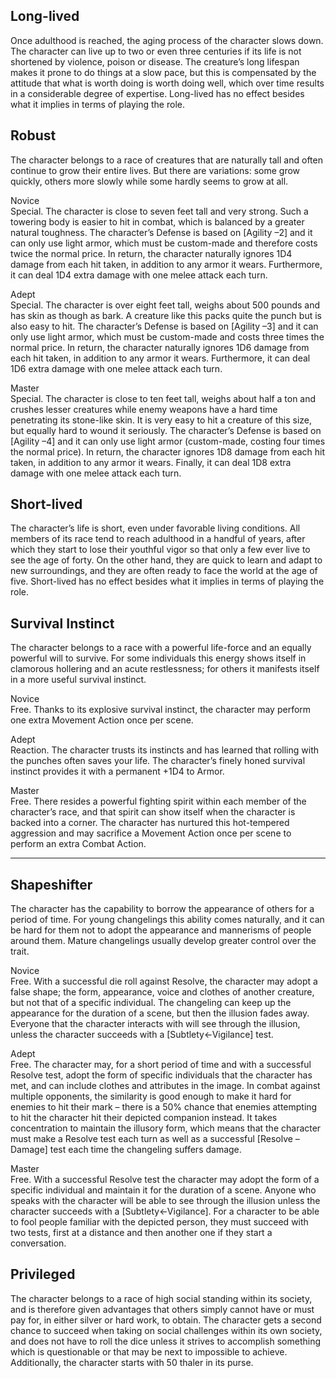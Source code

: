 ## Long-lived
Once adulthood is reached, the aging process of the character slows down. The character can live up to two or even three centuries if its life is not shortened by violence, poison or disease. The creature’s long lifespan makes it prone to do things at a slow pace, but this is compensated by the attitude that what is worth doing is worth doing well, which over time results in a considerable degree of expertise. Long-lived has no effect besides what it implies in terms of playing the role.

## Robust
The character belongs to a race of creatures that are naturally tall and often continue to grow their entire lives. But there are variations: some grow quickly, others more slowly while some hardly seems to grow at all.

Novice<br>Special. The character is close to seven feet tall and very strong. Such a towering body is easier to hit in combat, which is balanced by a greater natural toughness. The character’s Defense is based on \[Agility –2\] and it can only use light armor, which must be custom-made and therefore costs twice the normal price. In return, the character naturally ignores 1D4 damage from each hit taken, in addition to any armor it wears. Furthermore, it can deal 1D4 extra damage with one melee attack each turn.

Adept<br>Special. The character is over eight feet tall, weighs about 500 pounds and has skin as though as bark. A creature like this packs quite the punch but is also easy to hit. The character’s Defense is based on \[Agility –3\] and it can only use light armor, which must be custom-made and costs three times the normal price. In return, the character naturally ignores 1D6 damage from each hit taken, in addition to any armor it wears. Furthermore, it can deal 1D6 extra damage with one melee attack each turn.

Master<br>Special. The character is close to ten feet tall, weighs about half a ton and crushes lesser creatures while enemy weapons have a hard time penetrating its stone-like skin. It is very easy to hit a creature of this size, but equally hard to wound it seriously. The character’s Defense is based on \[Agility –4\] and it can only use light armor (custom-made, costing four times the normal price). In return, the character ignores 1D8 damage from each hit taken, in addition to any armor it wears. Finally, it can deal 1D8 extra damage with one melee attack each turn.

## Short-lived
The character’s life is short, even under favorable living conditions. All members of its race tend to reach adulthood in a handful of years, after which they start to lose their youthful vigor so that only a few ever live to see the age of forty. On the other hand, they are quick to learn and adapt to new surroundings, and they are often ready to face the world at the age of five. Short-lived has no effect besides what it implies in terms of playing the role.

## Survival Instinct
The character belongs to a race with a powerful life-force and an equally powerful will to survive. For some individuals this energy shows itself in clamorous hollering and an acute restlessness; for others it manifests itself in a more useful survival instinct.

Novice<br>Free. Thanks to its explosive survival instinct, the character may perform one extra Movement Action once per scene.

Adept<br>Reaction. The character trusts its instincts and has learned that rolling with the punches often saves your life. The character’s finely honed survival instinct provides it with a permanent +1D4 to Armor.

Master<br>Free. There resides a powerful fighting spirit within each member of the character’s race, and that spirit can show itself when the character is backed into a corner. The character has nurtured this hot-tempered aggression and may sacrifice a Movement Action once per scene to perform an extra Combat Action.

---

## Shapeshifter
The character has the capability to borrow the appearance of others for a period of time. For young changelings this ability comes naturally, and it can be hard for them not to adopt the appearance and mannerisms of people around them. Mature changelings usually develop greater control over the trait.

Novice<br>Free. With a successful die roll against Resolve, the character may adopt a false shape; the form, appearance, voice and clothes of another creature, but not that of a specific individual. The changeling can keep up the appearance for the duration of a scene, but then the illusion fades away. Everyone that the character interacts with will see through the illusion, unless the character succeeds with a \[Subtlety←Vigilance\] test.

Adept<br>Free. The character may, for a short period of time and with a successful Resolve test, adopt the form of specific individuals that the character has met, and can include clothes and attributes in the image. In combat against multiple opponents, the similarity is good enough to make it hard for enemies to hit their mark – there is a 50% chance that enemies attempting to hit the character hit their depicted companion instead. It takes concentration to maintain the illusory form, which means that the character must make a Resolve test each turn as well as a successful \[Resolve –Damage\] test each time the changeling suffers damage.

Master<br>Free. With a successful Resolve test the character may adopt the form of a specific individual and maintain it for the duration of a scene. Anyone who speaks with the character will be able to see through the illusion unless the character succeeds with a \[Subtlety←Vigilance\]. For a character to be able to fool people familiar with the depicted person, they must succeed with two tests, first at a distance and then another one if they start a conversation.

## Privileged
The character belongs to a race of high social standing within its society, and is therefore given advantages that others simply cannot have or must pay for, in either silver or hard work, to obtain. The character gets a second chance to succeed when taking on social challenges within its own society, and does not have to roll the dice unless it strives to accomplish something which is questionable or that may be next to impossible to achieve. Additionally, the character starts with 50 thaler in its purse.